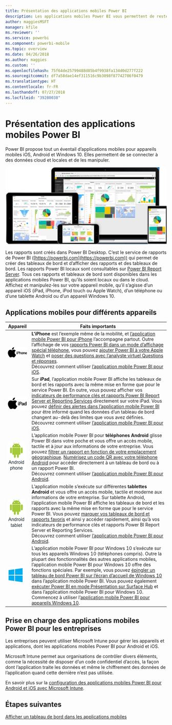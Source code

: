 ```yaml
---
title: Présentation des applications mobiles Power BI
description: Les applications mobiles Power BI vous permettent de rester connecté à vos données locales ou dans le cloud. Affichez les rapports et les tableaux de bord Power BI sur votre appareil mobile.
author: maggiesMSFT
manager: kfile
ms.reviewer: ''
ms.service: powerbi
ms.component: powerbi-mobile
ms.topic: overview
ms.date: 04/26/2018
ms.author: maggies
ms.custom: ''
ms.openlocfilehash: 75f64de25799488d85b4f9938fa134d0d277f222
ms.sourcegitcommit: df7a58dae14ef311516c9b3098f87742786f0479
ms.translationtype: HT
ms.contentlocale: fr-FR
ms.lasthandoff: 07/27/2018
ms.locfileid: "39280038"
---
```

# <a name="what-are-the-power-bi-mobile-apps"></a>Présentation des applications mobiles Power BI
Power BI propose tout un éventail d’applications mobiles pour appareils mobiles iOS, Android et Windows 10. Elles permettent de se connecter à des données cloud et locales et de les manipuler. 

![Power BI sur les appareils mobiles](media/mobile-apps-for-mobile-devices/power-bi-mobile-apps-all-up.png)

Les rapports sont créés dans Power BI Desktop. C’est le service de rapports de Power BI ([https://powerbi.com](https://powerbi.com)) qui permet de créer des tableaux de bord et d’afficher des rapports et des tableaux de bord. Les rapports Power BI locaux sont consultables sur [Power BI Report Server](report-server/get-started.md). Tous ces rapports et tableaux de bord sont disponibles dans les applications mobiles Power BI, qu’ils soient locaux ou dans le cloud. Affichez et manipulez-les sur votre appareil mobile, qu’il s’agisse d’un appareil iOS (iPad, iPhone, iPod touch ou Apple Watch), d’un téléphone ou d’une tablette Android ou d’un appareil Windows 10.

## <a name="mobile-apps-for-different-devices"></a>Applications mobiles pour différents appareils

| **Appareil** | **Faits importants** |
| --- | --- |
| [![iPhone](media/mobile-apps-for-mobile-devices/iphone-logo-50-px.png)](mobile-iphone-app-get-started.md) |**L’iPhone** est l’exemple même de la mobilité, et [l’application mobile Power BI pour iPhone](mobile-iphone-app-get-started.md) l’accompagne partout. Outre l’affichage de vos [rapports Power BI dans un mode d’affichage spécial téléphone](mobile-apps-view-phone-report.md), vous pouvez [ajouter Power BI à votre Apple Watch](mobile-apple-watch.md) et [poser des questions avec l’analyste virtuel Questions et réponses](mobile-apps-ios-qna.md). <br/>Découvrez comment utiliser [l’application mobile Power BI pour iOS](mobile-iphone-app-get-started.md). |
| [![iPad](media/mobile-apps-for-mobile-devices/ipad-logo-50-px.png)](mobile-iphone-app-get-started.md) |Sur **iPad**, l’application mobile Power BI affiche les tableaux de bord et les rapports avec la même mise en forme que pour le service Power BI. En outre, vous pouvez afficher vos [indicateurs de performance clés et rapports Power BI Report Server et Reporting Services](mobile-app-ssrs-kpis-mobile-on-premises-reports.md) directement sur votre iPad. Vous pouvez [définir des alertes dans l’application mobile Power BI](mobile-set-data-alerts-in-the-mobile-apps.md) pour être informé quand les données d’un tableau de bord changent au-delà des limites que vous avez définies. <br/>Découvrez comment utiliser [l’application mobile Power BI pour iOS](mobile-iphone-app-get-started.md). |
| [![Téléphone Android](media/mobile-apps-for-mobile-devices/android-phone-logo-50-px.png)](mobile-android-app-get-started.md) |L’application mobile Power BI pour **téléphones Android** glisse Power BI dans votre poche et vous offre un accès mobile, tactile et à jour aux informations de votre entreprise. Vous pouvez [filtrer un rapport en fonction de votre emplacement géographique](mobile-apps-geographic-filtering.md). [Numérisez un code QR avec votre téléphone Android](mobile-apps-qr-code.md) pour accéder directement à un tableau de bord ou à un rapport Power BI. <br/>Découvrez comment utiliser [l’application mobile Power BI pour Android](mobile-android-app-get-started.md). |
| [![Tablette Android](media/mobile-apps-for-mobile-devices/android-tablet-logo-50-px.png)](mobile-android-app-get-started.md) |L’application mobile s’exécute sur différentes **tablettes Android** et vous offre un accès mobile, tactile et moderne aux informations de votre entreprise. Sur tablette Android, l’application mobile Power BI affiche les tableaux de bord et les rapports avec la même mise en forme que pour le service Power BI. Vous pouvez [marquer vos tableaux de bord et rapports favoris](mobile-apps-favorites.md) et ainsi y accéder rapidement, ainsi qu’à vos indicateurs de performance clés et rapports Power BI Report Server et Reporting Services. <br/>Découvrez comment utiliser [l’application mobile Power BI pour Android](mobile-android-app-get-started.md). |
| [![Appareils Windows](media/mobile-apps-for-mobile-devices/win-10-logo-50-px.png)](desktop-getting-started.md) |L’application mobile Power BI pour Windows 10 s’exécute sur tous les appareils Windows 10 (téléphones compris). Outre la plupart des fonctionnalités des autres applications mobiles, l’application mobile Power BI pour Windows 10 offre des fonctions spéciales. Par exemple, vous pouvez [épingler un tableau de bord Power BI sur l’écran d’accueil de Windows 10](mobile-pin-dashboard-start-screen-windows-10-phone-app.md) dans l’application mobile Power BI. Vous pouvez également [exécuter Power BI en mode Présentation sur Surface Hub](mobile-windows-10-app-presentation-mode.md) et dans l’application mobile Power BI pour Windows 10. <br/>Commencez à utiliser l’[application mobile Power BI pour appareils Windows 10](mobile-windows-10-phone-app-get-started.md). |

## <a name="enterprise-support-for-the-power-bi-mobile-apps"></a>Prise en charge des applications mobiles Power BI pour les entreprises
Les entreprises peuvent utiliser Microsoft Intune pour gérer les appareils et applications, dont les applications mobiles Power BI pour Android et iOS.

Microsoft Intune permet aux organisations de contrôler divers éléments, comme la nécessité de disposer d’un code confidentiel d’accès, la façon dont l’application traite les données et même le chiffrement des données de l’application quand cette dernière n’est pas utilisée.

En savoir plus sur la [configuration des applications mobiles Power BI pour Android et iOS avec Microsoft Intune](service-admin-mobile-intune.md). 

## <a name="next-steps"></a>Étapes suivantes
[Afficher un tableau de bord dans les applications mobiles](mobile-apps-quickstart-view-dashboard-report.md)


